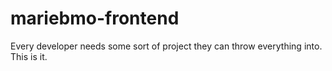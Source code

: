 # mariebmo-frontend

Every developer needs some sort of project they can throw everything into. This is it.
